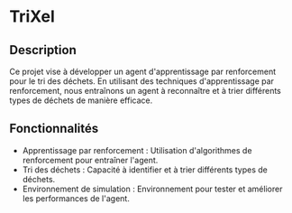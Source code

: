 # TriXel

## Description

Ce projet vise à développer un agent d'apprentissage par renforcement pour le tri des déchets. En utilisant des techniques d'apprentissage par renforcement, nous entraînons un agent à reconnaître et à trier différents types de déchets de manière efficace.

## Fonctionnalités

- Apprentissage par renforcement : Utilisation d'algorithmes de renforcement pour entraîner l'agent.
- Tri des déchets : Capacité à identifier et à trier différents types de déchets.
- Environnement de simulation : Environnement pour tester et améliorer les performances de l'agent.
